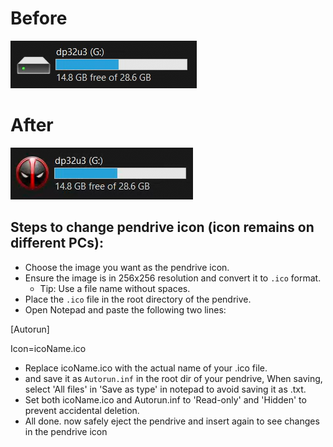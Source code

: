 # Before
<img src="https://github.com/dp-sys/pendrive_icon_Change/blob/main/src/before.png">

# After
<img src="https://github.com/dp-sys/pendrive_icon_Change/blob/main/src/after.png">

## Steps to change pendrive icon (icon remains on different PCs):
- Choose the image you want as the pendrive icon.
- Ensure the image is in 256x256 resolution and convert it to `.ico` format.
  - Tip: Use a file name without spaces.
- Place the `.ico` file in the root directory of the pendrive.
- Open Notepad and paste the following two lines:

[Autorun]

Icon=icoName.ico

- Replace icoName.ico with the actual name of your .ico file.
-  and save it as `Autorun.inf` in the root dir of your pendrive, When saving, select 'All files' in 'Save as type' in notepad to avoid saving it as .txt.
-  Set both icoName.ico and Autorun.inf to 'Read-only' and 'Hidden' to prevent accidental deletion.
-  All done. now safely eject the pendrive and insert again to see changes in the pendrive icon
